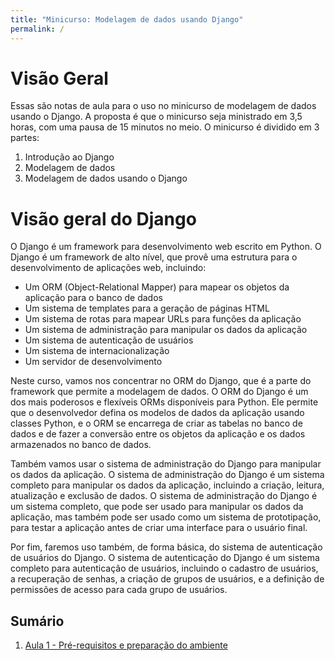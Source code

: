 ```yaml
---
title: "Minicurso: Modelagem de dados usando Django"
permalink: /
---
```


# Visão Geral

Essas são notas de aula para o uso no minicurso de modelagem de dados usando o Django. A proposta é que o minicurso seja ministrado em 3,5 horas, com uma pausa de 15 minutos no meio. O minicurso é dividido em 3 partes:

1. Introdução ao Django
2. Modelagem de dados
3. Modelagem de dados usando o Django

# Visão geral do Django

O Django é um framework para desenvolvimento web escrito em Python. O Django é um framework de alto nível, que provê uma estrutura para o desenvolvimento de aplicações web, incluindo:

* Um ORM (Object-Relational Mapper) para mapear os objetos da aplicação para o banco de dados
* Um sistema de templates para a geração de páginas HTML
* Um sistema de rotas para mapear URLs para funções da aplicação
* Um sistema de administração para manipular os dados da aplicação
* Um sistema de autenticação de usuários
* Um sistema de internacionalização
* Um servidor de desenvolvimento

Neste curso, vamos nos concentrar no ORM do Django, que é a parte do framework que permite a modelagem de dados. O ORM do Django é um dos mais poderosos e flexíveis ORMs disponíveis para Python. Ele permite que o desenvolvedor defina os modelos de dados da aplicação usando classes Python, e o ORM se encarrega de criar as tabelas no banco de dados e de fazer a conversão entre os objetos da aplicação e os dados armazenados no banco de dados.

Também vamos usar o sistema de administração do Django para manipular os dados da aplicação. O sistema de administração do Django é um sistema completo para manipular os dados da aplicação, incluindo a criação, leitura, atualização e exclusão de dados. O sistema de administração do Django é um sistema completo, que pode ser usado para manipular os dados da aplicação, mas também pode ser usado como um sistema de prototipação, para testar a aplicação antes de criar uma interface para o usuário final.

Por fim, faremos uso também, de forma básica, do sistema de autenticação de usuários do Django. O sistema de autenticação do Django é um sistema completo para autenticação de usuários, incluindo o cadastro de usuários, a recuperação de senhas, a criação de grupos de usuários, e a definição de permissões de acesso para cada grupo de usuários.

## Sumário

1. [Aula 1 - Pré-requisitos e preparação do ambiente](aula1/index.md)

